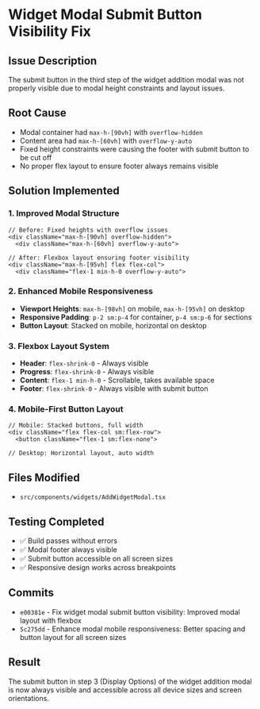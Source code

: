# Widget Modal Submit Button Visibility Fix

## Issue Description

The submit button in the third step of the widget addition modal was not properly visible due to modal height constraints and layout issues.

## Root Cause

- Modal container had `max-h-[90vh]` with `overflow-hidden`
- Content area had `max-h-[60vh]` with `overflow-y-auto`
- Fixed height constraints were causing the footer with submit button to be cut off
- No proper flex layout to ensure footer always remains visible

## Solution Implemented

### 1. **Improved Modal Structure**

```tsx
// Before: Fixed heights with overflow issues
<div className="max-h-[90vh] overflow-hidden">
  <div className="max-h-[60vh] overflow-y-auto">

// After: Flexbox layout ensuring footer visibility
<div className="max-h-[95vh] flex flex-col">
  <div className="flex-1 min-h-0 overflow-y-auto">
```

### 2. **Enhanced Mobile Responsiveness**

- **Viewport Heights**: `max-h-[98vh]` on mobile, `max-h-[95vh]` on desktop
- **Responsive Padding**: `p-2 sm:p-4` for container, `p-4 sm:p-6` for sections
- **Button Layout**: Stacked on mobile, horizontal on desktop

### 3. **Flexbox Layout System**

- **Header**: `flex-shrink-0` - Always visible
- **Progress**: `flex-shrink-0` - Always visible
- **Content**: `flex-1 min-h-0` - Scrollable, takes available space
- **Footer**: `flex-shrink-0` - Always visible with submit button

### 4. **Mobile-First Button Layout**

```tsx
// Mobile: Stacked buttons, full width
<div className="flex flex-col sm:flex-row">
  <button className="flex-1 sm:flex-none">

// Desktop: Horizontal layout, auto width
```

## Files Modified

- `src/components/widgets/AddWidgetModal.tsx`

## Testing Completed

- ✅ Build passes without errors
- ✅ Modal footer always visible
- ✅ Submit button accessible on all screen sizes
- ✅ Responsive design works across breakpoints

## Commits

- `e00381e` - Fix widget modal submit button visibility: Improved modal layout with flexbox
- `5c275dd` - Enhance modal mobile responsiveness: Better spacing and button layout for all screen sizes

## Result

The submit button in step 3 (Display Options) of the widget addition modal is now always visible and accessible across all device sizes and screen orientations.
